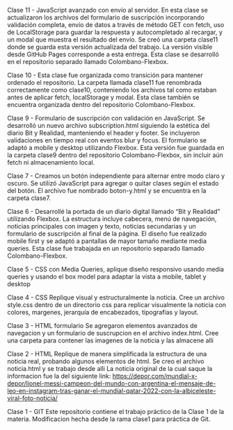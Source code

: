
Clase 11 - JavaScript avanzado con envío al servidor. En esta clase se actualizaron los archivos del formulario de suscripción incorporando validación completa, envío de datos a través de método GET con fetch, uso de LocalStorage para guardar la respuesta y autocompletado al recargar, y un modal que muestra el resultado del envío. Se creó una carpeta clase11 donde se guarda esta versión actualizada del trabajo. La versión visible desde GitHub Pages corresponde a esta entrega. Esta clase se desarrolló en el repositorio separado llamado Colombano-Flexbox.

Clase 10 - Esta clase fue organizada como transición para mantener ordenado el repositorio. La carpeta llamada clase11 fue renombrada correctamente como clase10, conteniendo los archivos tal como estaban antes de aplicar fetch, localStorage y modal. Esta clase también se encuentra organizada dentro del repositorio Colombano-Flexbox.

Clase 9 - Formulario de suscripción con validación en JavaScript. Se desarrolló un nuevo archivo subscription.html siguiendo la estética del diario Bit y Realidad, manteniendo el header y footer. Se incluyeron validaciones en tiempo real con eventos blur y focus. El formulario se adaptó a mobile y desktop utilizando Flexbox. Esta versión fue guardada en la carpeta clase9 dentro del repositorio Colombano-Flexbox, sin incluir aún fetch ni almacenamiento local.

Clase 7 - Creamos un botón independiente para alternar entre modo claro y oscuro. Se utilizó JavaScript para agregar o quitar clases según el estado del botón. El archivo fue nombrado boton-y.html y se encuentra en la carpeta clase7.

Clase 6 - Desarrollé la portada de un diario digital llamado “Bit y Realidad” utilizando Flexbox. La estructura incluye cabecera, menú de navegación, noticias principales con imagen y texto, noticias secundarias y un formulario de suscripción al final de la página. El diseño fue realizado mobile first y se adaptó a pantallas de mayor tamaño mediante media queries. Esta clase fue trabajada en un repositorio separado llamado Colombano-Flexbox.

Clase 5 - CSS con Media Queries, aplique diseño responsivo usando media queries y usando el box model para adaptar la vista a mobile, tablet y desktop

Clase 4 - CSS Replique visual y estructuralmente la noticia. Cree un archivo style.css dentro de un directorio css para replicar visualmente la noticia con colores, margenes, jerarquía de encabezados, tipografías y layout. 

Clase 3 - HTML formulario Se agregaron elementos avanzados de navegacion y un formulario de suscrupcion en el archivo index.html. Cree una carpeta para contener las imagenes de la noticia y las almacene alli

Clase 2 - HTML Replique de manera simplificada la estructura de una noticia real, probando algunos elementos de html. Se creo el archivo noticia.html y se trabajo desde alli La noticia original de la cual saque la informacion fue la del siguiente link: https://depor.com/mundial-x-depor/lionel-messi-campeon-del-mundo-con-argentina-el-mensaje-de-leo-en-instagram-tras-ganar-el-mundial-qatar-2022-con-la-albiceleste-viral-foto-noticia/

Clase 1 - GIT Este repositorio contiene el trabajo práctico de la Clase 1 de la materia. Modificacion hecha desde la rama clase1 para práctica de Git.
